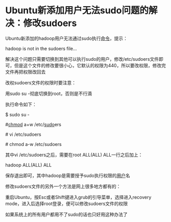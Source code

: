 # Ubuntu新添加用户无法sudo问题的解决：修改sudoers

Ubuntu新添加的hadoop用户无法通过sudo执行[命令](http://www.ahlinux.com/start/cmd/)，提示：

hadoop is not in the sudoers file...

解决这个问题只需要切换到其他可以执行sudo的用户，修改/etc/sudoers文件即可，但是这个文件的修改要很小心，它默认的权限为440，所以要改权限，修改完文件再把权限改回去

改权sudoers文件的权限时要注意：

用sudo su -彻底切换到root，否则是不行滴

执行命令如下：

$ sudo su -

\#[chmod](http://www.ahlinux.com/start/cmd/9052.html) a+w /etc/[sudo](http://www.ahlinux.com/start/cmd/2560.html)ers

\# vi /etc/sudoers

\# chmod a-w /etc/sudoers

其中vi /etc/sudoers之后，需要在root ALL\(ALL\) ALL一行之后加上：

hadoop ALL\(ALL\) ALL

保存退出即可，其中hadoop是需要授予sudo执行权限的[用户](http://www.ahlinux.com/start/base/9435.html)名

修改sudoers文件的另外一个方法是网上很多地方都有的：

重启Ubuntu，按Esc或者Shift键进入grub的引导菜单，选择进入recovery mode，进入后选择root登录，便可以修改sudoers文件的权限

如果系统上的所有用户都用不了sudo的话也只好用这种办法了

